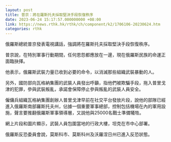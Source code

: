 ```yaml
---
layout: post
title: 普京：將在羅斯托夫採取堅決手段恢復秩序
date: 2023-06-24 15:17:57.000000000 +08:00
link: https://news.rthk.hk/rthk/ch/component/k2/1706106-20230624.htm
categories: rthk
---
```


俄羅斯總統普京發表電視講話，強調將在羅斯托夫採取堅決手段恢復秩序。

普京說，在特別軍事行動期間，任何恩怨都應放在一邊，現在俄羅斯民族的命運正面臨抉擇。

他表示，俄羅斯武裝力量已收到必要的命令，以消滅那些組織武裝暴動的人。

另外，國防部向瓦格納集團的武裝人員發出呼籲，指他們被欺騙手段，拖入普里戈津的犯罪，參與武裝叛亂，承諾會保障停止參與叛亂的武裝人員安全。

僱傭兵組織瓦格納集團創辦人普里戈津早前在社交平台發放片段，說他的部隊已經進入俄羅斯南部羅斯托夫州，佔據一個重要軍事總部，控制包括機場在內的軍用設施，聲言要推翻俄羅斯軍事領導層，又說他與25000名戰士準備犧牲。

網上片段和圖片顯示，武裝人員包圍當地的行政大樓，坦克在市中心部署。

俄羅斯反恐委員會說，莫斯科市、莫斯科州及沃羅涅日州已進入反恐狀態。

